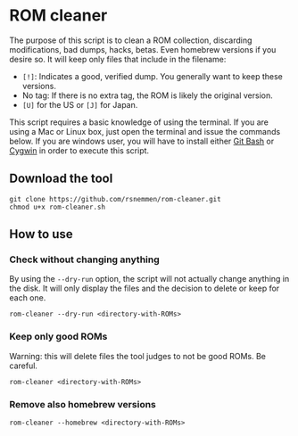  ROM cleaner
 =============

The purpose of this script is to clean a ROM collection, discarding modifications, bad dumps, hacks, betas. Even homebrew versions if you desire so. It will keep only files that include in the filename: 

- `[!]`: Indicates a good, verified dump. You generally want to keep these versions.
- No tag: If there is no extra tag, the ROM is likely the original version.
- `[U]` for the US or `[J]` for Japan.

This script requires a basic knowledge of using the terminal. If you are using a Mac or Linux box, just open the terminal and issue the commands below. If you are windows user, you will have to install either [Git Bash](gitforwindows.org) or [Cygwin](cygwin.com) in order to execute this script. 


## Download the tool

    git clone https://github.com/rsnemmen/rom-cleaner.git
    chmod u+x rom-cleaner.sh


## How to use

### Check without changing anything

By using the `--dry-run` option, the script will not actually change anything in the disk. It will only display the files and the decision to delete or keep for each one.

    rom-cleaner --dry-run <directory-with-ROMs>

### Keep only good ROMs

Warning: this will delete files the tool judges to not be good ROMs. Be careful.

    rom-cleaner <directory-with-ROMs>

### Remove also homebrew versions

    rom-cleaner --homebrew <directory-with-ROMs>
